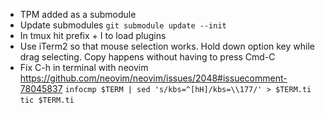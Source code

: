 - TPM added as a submodule 
- Update submodules
`git submodule update --init`
- In tmux hit prefix + I to load plugins
- Use iTerm2 so that mouse selection works. Hold down option key while drag selecting. Copy happens without having to press Cmd-C
- Fix C-h in terminal with neovim https://github.com/neovim/neovim/issues/2048#issuecomment-78045837
`infocmp $TERM | sed 's/kbs=^[hH]/kbs=\\177/' > $TERM.ti`
`tic $TERM.ti`
